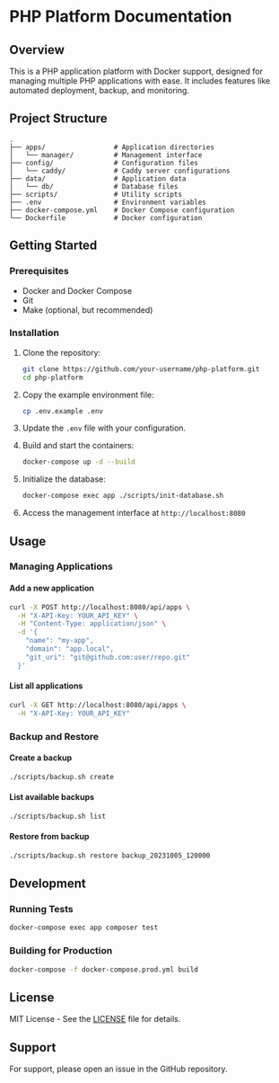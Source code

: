 # PHP Platform Documentation

## Overview

This is a PHP application platform with Docker support, designed for managing multiple PHP applications with ease. It includes features like automated deployment, backup, and monitoring.

## Project Structure

```
.
├── apps/                 # Application directories
│   └── manager/          # Management interface
├── config/               # Configuration files
│   └── caddy/            # Caddy server configurations
├── data/                 # Application data
│   └── db/               # Database files
├── scripts/              # Utility scripts
├── .env                  # Environment variables
├── docker-compose.yml    # Docker Compose configuration
└── Dockerfile            # Docker configuration
```

## Getting Started

### Prerequisites

- Docker and Docker Compose
- Git
- Make (optional, but recommended)

### Installation

1. Clone the repository:
   ```bash
   git clone https://github.com/your-username/php-platform.git
   cd php-platform
   ```

2. Copy the example environment file:
   ```bash
   cp .env.example .env
   ```

3. Update the `.env` file with your configuration.

4. Build and start the containers:
   ```bash
   docker-compose up -d --build
   ```

5. Initialize the database:
   ```bash
   docker-compose exec app ./scripts/init-database.sh
   ```

6. Access the management interface at `http://localhost:8080`

## Usage

### Managing Applications

#### Add a new application

```bash
curl -X POST http://localhost:8080/api/apps \
  -H "X-API-Key: YOUR_API_KEY" \
  -H "Content-Type: application/json" \
  -d '{
    "name": "my-app",
    "domain": "app.local",
    "git_uri": "git@github.com:user/repo.git"
  }'
```

#### List all applications

```bash
curl -X GET http://localhost:8080/api/apps \
  -H "X-API-Key: YOUR_API_KEY"
```

### Backup and Restore

#### Create a backup

```bash
./scripts/backup.sh create
```

#### List available backups

```bash
./scripts/backup.sh list
```

#### Restore from backup

```bash
./scripts/backup.sh restore backup_20231005_120000
```

## Development

### Running Tests

```bash
docker-compose exec app composer test
```

### Building for Production

```bash
docker-compose -f docker-compose.prod.yml build
```

## License

MIT License - See the [LICENSE](LICENSE) file for details.

## Support

For support, please open an issue in the GitHub repository.
